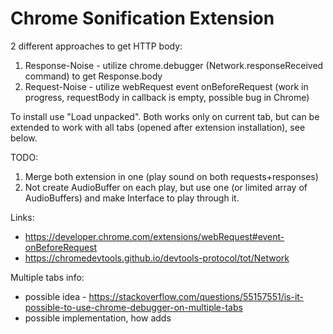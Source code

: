 # Chrome Sonification Extension

2 different approaches to get HTTP body:
1. Response-Noise - utilize chrome.debugger (Network.responseReceived command) to get Response.body
2. Request-Noise - utilize webRequest event onBeforeRequest (work in progress, requestBody in callback is empty, possible bug in Chrome)

To install use "Load unpacked". Both works only on current tab, but can be extended to work with all tabs (opened after extension installation), see below.

TODO:
1. Merge both extension in one (play sound on both requests+responses)
2. Not create AudioBuffer on each play, but use one (or limited array of AudioBuffers) and make Interface to play through it.

Links:
- https://developer.chrome.com/extensions/webRequest#event-onBeforeRequest
- https://chromedevtools.github.io/devtools-protocol/tot/Network

Multiple tabs info:
- possible idea - https://stackoverflow.com/questions/55157551/is-it-possible-to-use-chrome-debugger-on-multiple-tabs
- possible implementation, how adds <SCRIPT>, not <IFRAME> - https://medium.com/@tarundugar1992/chrome-extension-intercepting-and-reading-the-body-of-http-requests-dd9ebdf2348b
